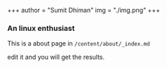 +++
author = "Sumit Dhiman"
img = "./img.png"
+++

### An linux enthusiast
This is a about page in `/content/about/_index.md`

edit it and you will get the results.

